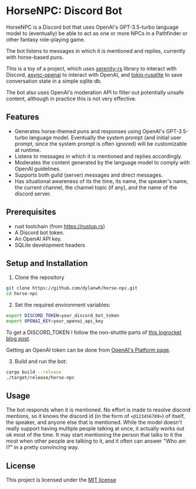 # HorseNPC: Discord Bot

HorseNPC is a Discord bot that uses OpenAI's GPT-3.5-turbo language model to (eventually) be able
to act as one or more NPCs in a Pathfinder or other fantasy role-playing game.

The bot listens to messages in which it is mentioned and replies, currently with horse-based puns.

This is a toy of a project, which uses [serenity-rs](https://github.com/serenity-rs/serenity) library to interact with Discord,
[async-openai](https://github.com/64bit/async-openai) to interact with OpenAI,
and [tokio-rusqlite](https://github.com/programatik29/tokio-rusqlite) to save conversation state in a simple sqlite db.

The bot also uses OpenAI's moderation API to filter out potentially unsafe content,
although in practice this is not very effective.

## Features

- Generates horse-themed puns and responses using OpenAI's GPT-3.5-turbo language model. 
  Eventually the system prompt (and initial user prompt, since the system prompt is often ignored)
  will be customizable at runtime.
- Listens to messages in which it is mentioned and replies accordingly.
- Moderates the content generated by the language model to comply with OpenAI guidelines.
- Supports both guild (server) messages and direct messages.
- Has situational awareness of its the time, its name, the speaker's name, the current channel, 
  the channel topic (if any), and the name of the discord server.

## Prerequisites

- rust toolchain (from https://rustup.rs)
- A Discord bot token.
- An OpenAI API key.
- SQLite development headers

## Setup and Installation

1. Clone the repository

```bash
git clone https://github.com/dylanwh/horse-npc.git
cd horse-npc
```

2. Set the required environment variables:

```bash
export DISCORD_TOKEN=your_discord_bot_token
export OPENAI_KEY=your_openai_api_key
```
To get a DISCORD_TOKEN I follow the non-shuttle parts of [this logrocket blog post](https://blog.logrocket.com/building-rust-discord-bot-shuttle-serenity/).

Getting an OpenAI token can be done from [OpenAI's Platform page](https://platform.openai.com).

3. Build and run the bot:

```bash
cargo build --release
./target/release/horse-npc
```

## Usage

The bot responds when it is mentioned. No effort is made to resolve discord mentions,
so it knows the discord id (in the form of `<@123456789>`) of itself, the speaker, and anyone else that is mentioned.
While the model doesn't really support having multiple people talking at once, it actually works out ok most of the
time. It may start mentioning the person that talks to it the most when other people are talking to it, and it often can
answer "Who am I?" in a pretty convincing way.


## License

This project is licensed under the [MIT license](https://github.com/dylanwh/horse-npc/blob/main/LICENSE)

